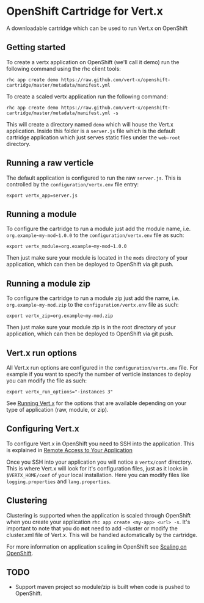 # OpenShift Cartridge for Vert.x
A downloadable cartridge which can be used to run Vert.x on OpenShift

## Getting started

To create a vertx application on OpenShift (we'll call it demo) run the following command using the rhc client tools:

    rhc app create demo https://raw.github.com/vert-x/openshift-cartridge/master/metadata/manifest.yml

To create a scaled vertx application run the following command:

    rhc app create demo https://raw.github.com/vert-x/openshift-cartridge/master/metadata/manifest.yml -s

This will create a directory named `demo` which will house the Vert.x application. Inside this folder is
a `server.js` file which is the default cartridge application which just serves static files under the `web-root` directory.

## Running a raw verticle

The default application is configured to run the raw `server.js`. This is controlled by the `configuration/vertx.env` file entry:

    export vertx_app=server.js

## Running a module

To configure the cartridge to run a module just add the module name, i.e. `org.example~my-mod~1.0.0` to the `configuration/vertx.env` file as such:

    export vertx_module=org.example~my-mod~1.0.0

Then just make sure your module is located in the `mods` directory of your application, which can then be deployed to OpenShift via git push.

## Running a module zip

To configure the cartridge to run a module zip just add the name, i.e. `org.example~my-mod.zip` to the `configuration/vertx.env` file as such:


    export vertx_zip=org.example~my-mod.zip


Then just make sure your module zip is in the root directory of your application, which can then be deployed to OpenShift via git push.

## Vert.x run options

All Vert.x run options are configured in the `configuration/vertx.env` file. For example if you want to specify the number of verticle instances to deploy you can modify the file as such:

    export vertx_run_options="-instances 3"


See [Running Vert.x](http://vertx.io/manual.html#using-vertx-from-the-command-line) for the options that are available depending on your type of application (raw, module, or zip).

## Configuring Vert.x

To configure Vert.x in OpenShift you need to SSH into the application. This is explained in [Remote Access to Your Application](https://www.openshift.com/developers/remote-access)

Once you SSH into your application you will notice a `vertx/conf` directory. This is where Vert.x will look for it's configuration files, just as it looks in `$VERTX_HOME/conf` of your local installation. Here you can modify files like `logging.properties` and `lang.properties`.

## Clustering

Clustering is supported when the application is scaled through OpenShift when you create your application `rhc app create <my-app> <url> -s`. It's important to note that you do **not** need to add -cluster or modify the cluster.xml file of Vert.x. This will be handled automatically by the cartridge.

For more information on application scaling in OpenShift see [Scaling on OpenShift](https://www.openshift.com/developers/scaling).

## TODO

- Support maven project so module/zip is built when code is pushed to OpenShift.

